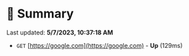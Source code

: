 # 📖 Summary
Last updated: **5/7/2023, 10:37:18 AM**

- `GET` [https://google.com](https://google.com) - **Up** (129ms)
